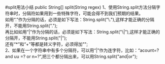 #split用法小结 public String[] split(String regex)
1、使用String.split方法分隔字符串时，分隔符如果用到一些特殊字符，可能会得不到我们预期的结果。<br>
如用“.”作为分隔的话，必须是如下写法：String.split("\\."),这样才能正确的分隔开，不能用String.split(".");<br>
再比如如用“|”作为分隔的话，必须是如下写法：String.split("\\|"),这样才能正确的分隔开，不能用String.split("|");<br>
还有“*”和“+”等都是转义字符，必须得加"\";<br>
2、如果在一个字符串中有多个分隔符，可以用“|”作为连字符，比如：“acount=? and uu =? or n=?”,把三个都分隔出来，可以用String.split("and|or");
